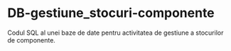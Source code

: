 # DB-gestiune_stocuri-componente
Codul SQL al unei baze de date pentru activitatea de gestiune a stocurilor de componente.
